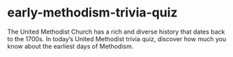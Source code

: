 # early-methodism-trivia-quiz
The United Methodist Church has a rich and diverse history that dates back to the 1700s. In today’s United Methodist trivia quiz, discover how much you know about the earliest days of Methodism.
